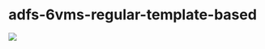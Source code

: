 # adfs-6vms-regular-template-based

<a href="https://portal.azure.com/#create/Microsoft.Template/uri/https%3A%2F%2Fraw.githubusercontent.com%2Fgzimmer%2Fadfs-6vms-regular-template-based%2Fmaster%2Fazuredeploy.json" target="_blank">
    <img src="http://azuredeploy.net/deploybutton.png"/>
</a>
